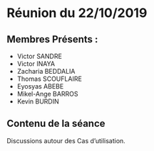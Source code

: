 # Réunion du 22/10/2019

## Membres Présents : 
<ul>
<li>Victor SANDRE</li>
<li>Victor INAYA</li>
<li>Zacharia BEDDALIA </li>
<li>Thomas SCOUFLAIRE</li>
<li>Eyosyas ABEBE</li>
<li>Mikel-Ange BARROS</li>
<li>Kevin BURDIN </li>
</ul>

## Contenu de la séance

Discussions autour des Cas d’utilisation.

